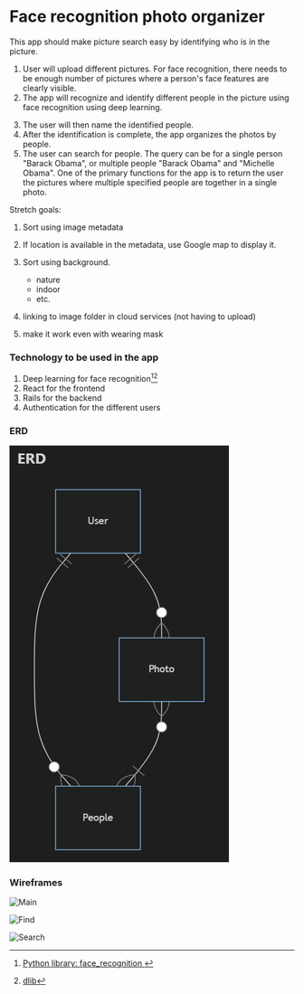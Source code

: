 # **Face recognition photo organizer**

This app should make picture search easy by identifying who is in the picture.

1. User will upload different pictures. For face recognition, there needs to be enough number of pictures where a person's face features are clearly visible.
2. The app will recognize and identify different people in the picture using face recognition using deep learning.

[^face-recognition-repository]: [Python library: face_recognition ](https://github.com/ageitgey/face_recognition)
[^dlib]: [dlib](https://github.com/ageitgey/face_recognition)

3. The user will then name the identified people.
4. After the identification is complete, the app organizes the photos by people. 
5. The user can search for people. The query can be for a single person "Barack Obama", or multiple people "Barack Obama" and "Michelle Obama". One of the primary functions for the app is to return the user the pictures where multiple specified people are together in a single photo.

Stretch goals:

1. Sort using image metadata

2. If location is available in the metadata, use Google map to display it.

2. Sort using background.
   - nature
   - indoor
   - etc.

3. linking to image folder in cloud services (not having to upload)

4. make it work even with wearing mask

### **Technology to be used in the app**

1. Deep learning for face recognition[^face-recognition-repository][^dlib]
2. React for the frontend
3. Rails for the backend
4. Authentication for the different users

### **ERD**

![ERD](https://github.com/solaris449062/face-photo-organizer/blob/main/readme-img/ERD.png)

<!-- ```mermaid
erDiagram
    User ||--o{ Photo : ""
    User ||--o{ People : ""
    Photo }o--|{ People : ""
``` -->



### Wireframes

![Main](https://github.com/solaris449062/face-photo-organizer/blob/main/readme-img/main.png)

![Find](https://github.com/solaris449062/face-photo-organizer/blob/main/readme-img/find.png)

![Search](https://github.com/solaris449062/face-photo-organizer/blob/main/readme-img/search.png)


